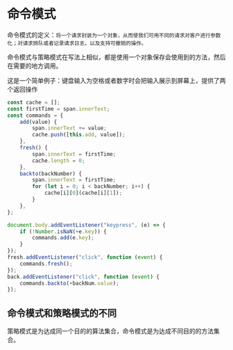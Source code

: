 # 命令模式

命令模式的定义：`将一个请求封装为一个对象，从而使我们可用不同的请求对客户进行参数化；对请求排队或者记录请求日志，以及支持可撤销的操作。`

命令模式与策略模式在写法上相似，都是使用一个对象保存会使用到的方法，然后在需要的地方调用。

这是一个简单例子：键盘输入为空格或者数字时会把输入展示到屏幕上，提供了两个返回操作

```javascript
const cache = [];
const firstTime = span.innerText;
const commands = {
    add(value) {
        span.innerText += value;
        cache.push([this.add, value]);
    },
    fresh() {
        span.innerText = firstTime;
        cache.length = 0;
    },
    backto(backNumber) {
        span.innerText = firstTime;
        for (let i = 0; i < backNumber; i++) {
            cache[i][0](cache[i][1]);
        }
    },
};

document.body.addEventListener("keypress", (e) => {
    if (!Number.isNaN(+e.key)) {
        commands.add(e.key);
    }
});
fresh.addEventListener("click", function (event) {
    commands.fresh();
});
back.addEventListener("click", function (event) {
    commands.backto(+backNum.value);
});
```



## 命令模式和策略模式的不同

策略模式是为达成同一个目的的算法集合，命令模式是为达成不同目的的方法集合。




